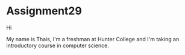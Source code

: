 # Assignment29

Hi

My name is Thais, I'm a freshman at Hunter College and I'm taking an introductory course in computer science.
